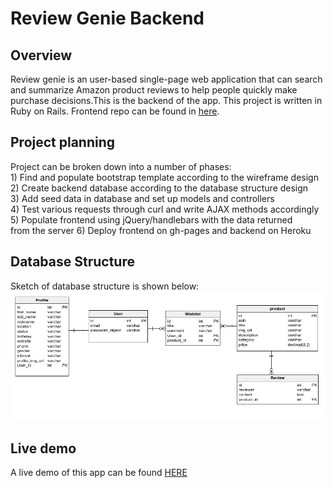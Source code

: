 <h1>Review Genie Backend</h1>
<h2>Overview</h2>
<p>
Review genie is an user-based single-page web application that can search and summarize Amazon product reviews to help people quickly make purchase decisions.This is the backend of the app. This project is written in Ruby on Rails. Frontend repo can be found in <a href="https://github.com/kuramameng/reviewgenie_frontend">here</a>.
<h2>Project planning</h2>
Project can be broken down into a number of phases:<br>
1) Find and populate bootstrap template according to the wireframe design<br>
2) Create backend database according to the database structure design<br>
3) Add seed data in database and set up models and controllers<br>
4) Test various requests through curl and write AJAX methods accordingly<br>
5) Populate frontend using jQuery/handlebars with the data returned <br>from the server
6) Deploy frontend on gh-pages and backend on Heroku<br>
<h2>Database Structure</h2>
Sketch of database structure is shown below:
<img src="https://github.com/kuramameng/reviewgenie_frontend/blob/master/assets/etc/database_structure.png">
<h2>Live demo</h2>
A live demo of this app can be found <a href="http://kuramameng.github.io/reviewgenie_frontend/">HERE</a>

